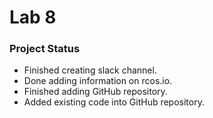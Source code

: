 # Lab 8

### Project Status    
* Finished creating slack channel.
* Done adding information on rcos.io.
* Finished adding GitHub repository.
* Added existing code into GitHub repository.